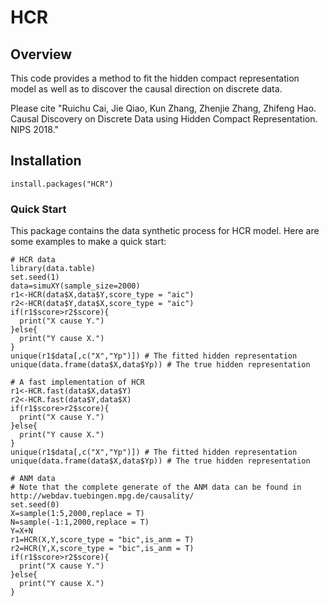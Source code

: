 # HCR

## Overview

This code provides a method to fit the hidden compact representation model as well as to discover the causal direction on discrete data. 

Please cite "Ruichu Cai, Jie Qiao, Kun Zhang, Zhenjie Zhang, Zhifeng Hao. Causal Discovery on Discrete Data using Hidden Compact Representation. NIPS 2018." 
## Installation

```
install.packages("HCR")
```

### Quick Start

This package contains the data synthetic process for HCR model. Here are some examples to make a quick start:

```
# HCR data
library(data.table)
set.seed(1)
data=simuXY(sample_size=2000)
r1<-HCR(data$X,data$Y,score_type = "aic")
r2<-HCR(data$Y,data$X,score_type = "aic")
if(r1$score>r2$score){
  print("X cause Y.")
}else{
  print("Y cause X.")
}
unique(r1$data[,c("X","Yp")]) # The fitted hidden representation
unique(data.frame(data$X,data$Yp)) # The true hidden representation

# A fast implementation of HCR
r1<-HCR.fast(data$X,data$Y)
r2<-HCR.fast(data$Y,data$X)
if(r1$score>r2$score){
  print("X cause Y.")
}else{
  print("Y cause X.")
}
unique(r1$data[,c("X","Yp")]) # The fitted hidden representation
unique(data.frame(data$X,data$Yp)) # The true hidden representation

# ANM data
# Note that the complete generate of the ANM data can be found in http://webdav.tuebingen.mpg.de/causality/
set.seed(0)
X=sample(1:5,2000,replace = T)
N=sample(-1:1,2000,replace = T)
Y=X+N
r1=HCR(X,Y,score_type = "bic",is_anm = T)
r2=HCR(Y,X,score_type = "bic",is_anm = T)
if(r1$score>r2$score){
  print("X cause Y.")
}else{
  print("Y cause X.")
}


```

